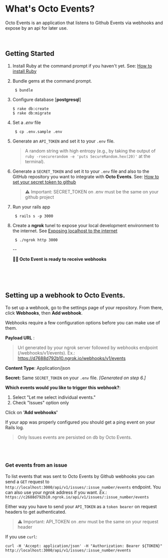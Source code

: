 # What's Octo Events?

Octo Events is an application that listens to Github Events via webhooks and expose by an api for later use.

<br />

## Getting Started
1. Install Ruby at the command prompt if you haven't yet. See: [How to install Ruby](https://www.ruby-lang.org/en/documentation/installation/)

2. Bundle gems at the command prompt.

        $ bundle

3.  Configure database [**postgresql**]

		$ rake db:create
		$ rake db:migrate

4. Set a *.env* file

        $ cp .env.sample .env

5. Generate an `API_TOKEN` and set it to your `.env` file.

	> A random string with high entropy (e.g., by taking the output of `ruby
	> -rsecurerandom -e 'puts SecureRandom.hex(20)'` at the terminal).
		
6. Generate a `SECRET_TOKEN` and set it to your `.env` file and also to the GitHub repository you want to integrate with **Octo Events**. See: [How to set your secret token to github ](https://docs.github.com/en/developers/webhooks-and-events/webhooks/securing-your-webhooks#setting-your-secret-token)
	> ⚠️ Important: SECRET_TOKEN on .env must be the same on your github project

7. Run your rails app
	
		$ rails s -p 3000

8. Create a **ngrok** tunel to expose your local development environment to the internet. See [Exposing localhost to the internet](https://docs.github.com/en/developers/webhooks-and-events/webhooks/creating-webhooks#exposing-localhost-to-the-internet)
		
		$ ./ngrok http 3000
	
	--
	
	**🎉🎉 Octo Event is ready to receive webhooks**

<br />
<br />
<br />

## Setting up a webhook  to **Octo Events**.
 
To set up a webhook, go to the settings page of your repository. From there, click **Webhooks**, then **Add webhook**.

Webhooks require a few configuration options before you can make use of them.
<br />

 **Payload URL** : 

> Url generated by your ngrok server followed by webhooks endpoint (/webhooks/v1/events). Ex.: 
> https://d7688d792b10.ngrok.io/webhooks/v1/events

**Content Type**: Application/json

**Secret:**  Same `SECRET_TOKEN` on your `.env` file. *[Generated on step 6.]*

**Which events would you like to trigger this webhook?**: 
 1. Select "Let me select individual events."
 2. Check  "Issues" option only

Click on **'Add webhooks'**

If your app was properly configured you should get a ping event on your Rails log. 
> Only Issues events are persisted on db by Octo Events. 

<br />
<br />


### Get events from an issue
To list events that was sent to Octo Events by Github webhooks you can send a `GET` request to `http://localhost:3000/api/v1/issues/:issue_number/events` endpoint. 
You can also use your *ngrok* address if you want. *Ex.*: `https://c2688d792b10.ngrok.io/api/v1/issues/:issue_number/events`

Either way you have to send your `API_TOKEN` as a `token bearer` on request headers to get authenticated.
> ⚠️ Important: API_TOKEN on .env must be the same on your request header

If you use `curl`:

    curl -H 'Accept: application/json' -H "Authorization: Bearer ${TOKEN}" http://localhost:3000/api/v1/issues/:issue_number/events

<br />
<br />
<br />
